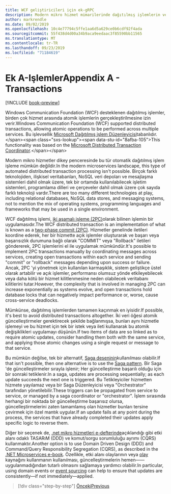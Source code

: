 ```yaml
---
title: WCF geliştiricileri için ek-gRPC
description: Modern mikro hizmet mimarilerinde dağıtılmış işlemlerin ve bunların uygulamalarının tartışılması.
author: markrendle
ms.date: 09/02/2019
ms.openlocfilehash: 10c4e77794c5ffe1aa6d5a629ce0b6cdf92f4ada
ms.sourcegitcommit: 55f438d4d00a34b9aca9eedaac3f85590bb11565
ms.translationtype: MT
ms.contentlocale: tr-TR
ms.lasthandoff: 09/23/2019
ms.locfileid: "71184619"
---
```

# <a name="appendix-a---transactions"></a><span data-ttu-id="8afba-103">Ek A-Işlemler</span><span class="sxs-lookup"><span data-stu-id="8afba-103">Appendix A - Transactions</span></span>

[!INCLUDE [book-preview](../../../includes/book-preview.md)]

<span data-ttu-id="8afba-104">Windows Communication Foundation (WCF) desteklenen dağıtılmış işlemler, birden çok hizmet arasında atomik işlemlerin gerçekleştirilmesine izin verir.</span><span class="sxs-lookup"><span data-stu-id="8afba-104">Windows Communication Foundation (WCF) supported distributed transactions, allowing atomic operations to be performed across multiple services.</span></span> <span data-ttu-id="8afba-105">Bu işlevsellik [Microsoft Dağıtılmış işlem Düzenleyicisi](https://docs.microsoft.com/previous-versions/windows/desktop/ms684146(v=vs.85))tabanlıdır.</span><span class="sxs-lookup"><span data-stu-id="8afba-105">This functionality was based on the [Microsoft Distributed Transaction Coordinator](https://docs.microsoft.com/previous-versions/windows/desktop/ms684146(v=vs.85)).</span></span>

<span data-ttu-id="8afba-106">Modern mikro hizmetler dikey penceresinde bu tür otomatik dağıtılmış işlem işleme mümkün değildir.</span><span class="sxs-lookup"><span data-stu-id="8afba-106">In the modern microservices landscape, this type of automated distributed transaction processing isn't possible.</span></span> <span data-ttu-id="8afba-107">Birçok farklı teknolojiden, ilişkisel veritabanları, NoSQL veri depoları ve mesajlaşma sistemleri dahil olmak üzere, tek bir ortamda kullanılabilecek işletim sistemleri, programlama dilleri ve çerçeveler dahil olmak üzere çok sayıda farklı teknoloji vardır.</span><span class="sxs-lookup"><span data-stu-id="8afba-107">There are too many different technologies at play, including relational databases, NoSQL data stores, and messaging systems, not to mention the mix of operating systems, programming languages and frameworks that may be used in a single environment.</span></span>

<span data-ttu-id="8afba-108">WCF dağıtılmış işlemi, [iki aşamalı işleme (2PC)](https://en.wikipedia.org/wiki/Two-phase_commit_protocol)olarak bilinen işlemin bir uygulamasıdır.</span><span class="sxs-lookup"><span data-stu-id="8afba-108">The WCF distributed transaction is an implementation of what is known as a [two-phase commit (2PC)](https://en.wikipedia.org/wiki/Two-phase_commit_protocol).</span></span> <span data-ttu-id="8afba-109">Hizmetler genelinde iletileri koordine ederek, her bir hizmette açık işlemler oluşturarak ve başarı veya başarısızlık durumuna bağlı olarak "COMMIT" veya "Rollback" iletileri göndererek, 2PC işlemlerini el ile uygulamak mümkündür.</span><span class="sxs-lookup"><span data-stu-id="8afba-109">It's possible to implement 2PC transactions manually by coordinating messages across services, creating open transactions within each service and sending "commit" or "rollback" messages depending upon success or failure.</span></span> <span data-ttu-id="8afba-110">Ancak, 2PC 'yi yönetmek için kullanılan karmaşıklık, sistem geliştikçe üstel olarak artabilir ve açık işlemler, performansı olumsuz yönde etkileyebilecek veya daha kötü bir hizmet kilitlenmesine neden olabilecek veritabanı kilitlerini tutar.</span><span class="sxs-lookup"><span data-stu-id="8afba-110">However, the complexity that is involved in managing 2PC can increase exponentially as systems evolve, and open transactions hold database locks that can negatively impact performance or, worse, cause cross-service deadlocks.</span></span>

<span data-ttu-id="8afba-111">Mümkünse, dağıtılmış işlemlerden tamamen kaçınmak en iyisidir.</span><span class="sxs-lookup"><span data-stu-id="8afba-111">If possible, it's best to avoid distributed transactions altogether.</span></span> <span data-ttu-id="8afba-112">İki veri öğesi atomik güncelleştirmeler gerektirecek şekilde bağlanmışsa, bunları aynı hizmetle işlemeyi ve bu hizmet için tek bir istek veya ileti kullanarak bu atomik değişiklikleri uygulamayı düşünün.</span><span class="sxs-lookup"><span data-stu-id="8afba-112">If two items of data are so linked as to require atomic updates, consider handling them both with the same service, and applying those atomic changes using a single request or message to that service.</span></span>

<span data-ttu-id="8afba-113">Bu mümkün değilse, tek bir alternatif, [Saga deseninin](https://microservices.io/patterns/data/saga.html)kullanılması olabilir.</span><span class="sxs-lookup"><span data-stu-id="8afba-113">If that isn't possible, then one alternative is to use the [Saga pattern](https://microservices.io/patterns/data/saga.html).</span></span> <span data-ttu-id="8afba-114">Bir Saga 'de güncelleştirmeler sırayla işlenir; Her güncelleştirme başarılı olduğu için bir sonraki tetiklenir.</span><span class="sxs-lookup"><span data-stu-id="8afba-114">In a saga, updates are processing sequentially; as each update succeeds the next one is triggered.</span></span> <span data-ttu-id="8afba-115">Bu Tetikleyiciler hizmetten hizmete yayılamaz veya bir Saga Düzenleyicisi veya "Orchestrator" tarafından yönetilebilir.</span><span class="sxs-lookup"><span data-stu-id="8afba-115">These triggers can be propagated from service to service, or managed by a saga coordinator or "orchestrator".</span></span> <span data-ttu-id="8afba-116">İşlem sırasında herhangi bir noktada bir güncelleştirme başarısız olursa, güncelleştirmelerini zaten tamamlamış olan hizmetler bunları tersine çevirmek için özel mantık uygular.</span><span class="sxs-lookup"><span data-stu-id="8afba-116">If an update fails at any point during the process, the services that have already completed their updates apply specific logic to reverse them.</span></span>

<span data-ttu-id="8afba-117">Diğer bir seçenek de, [.net mikro hizmetleri e-defterinde](https://docs.microsoft.com/dotnet/architecture/microservices/microservice-ddd-cqrs-patterns/)açıklandığı gibi etki alanı odaklı TASARıM (DDD) ve komut/sorgu sorumluluğu ayrımı (CQRS) kullanmaktır.</span><span class="sxs-lookup"><span data-stu-id="8afba-117">Another option is to use Domain Driven Design (DDD) and Command/Query Responsibility Segregation (CQRS), as described in the [.NET Microservices e-book](https://docs.microsoft.com/dotnet/architecture/microservices/microservice-ddd-cqrs-patterns/).</span></span> <span data-ttu-id="8afba-118">Özellikle, etki alanı olaylarının veya [olay](https://martinfowler.com/eaaDev/EventSourcing.html) kaynağını kullanmanın kullanılması, güncelleştirmelerin hemen&mdash;&mdash;uygulanmadığından tutarlı olmasını sağlamaya yardımcı olabilir.</span><span class="sxs-lookup"><span data-stu-id="8afba-118">In particular, using domain events or [event sourcing](https://martinfowler.com/eaaDev/EventSourcing.html) can help to ensure that updates are consistently&mdash;if not immediately&mdash;applied.</span></span>

>[!div class="step-by-step"]
>[<span data-ttu-id="8afba-119">Önceki</span><span class="sxs-lookup"><span data-stu-id="8afba-119">Previous</span></span>](application-performance-management.md)
